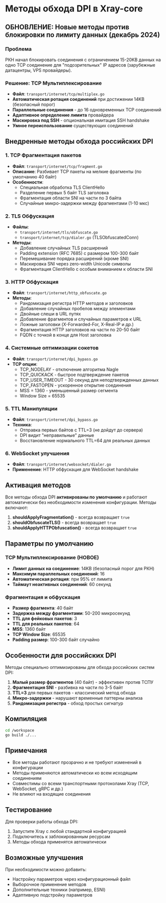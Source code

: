 # Методы обхода DPI в Xray-core

## ОБНОВЛЕНИЕ: Новые методы против блокировки по лимиту данных (декабрь 2024)

### Проблема
РКН начал блокировать соединения с ограничением 15-20KB данных на одно TCP соединение для "подозрительных" IP адресов (зарубежные датацентры, VPS провайдеры).

### Решение: TCP Мультиплексирование
- **Файл**: `transport/internet/tcp/multiplex.go`
- **Автоматическая ротация соединений** при достижении 14KB (безопасный порог)
- **Параллельные соединения** - до 16 одновременных TCP соединений
- **Адаптивное определение лимита** провайдера
- **Маскировка под SSH** - опциональная имитация SSH handshake
- **Умное переиспользование** существующих соединений

## Внедренные методы обхода российских DPI

### 1. TCP Фрагментация пакетов
- **Файл**: `transport/internet/tcp/fragment.go`
- **Описание**: Разбивает TCP пакеты на мелкие фрагменты (по умолчанию 40 байт)
- **Особенности**:
  - Специальная обработка TLS ClientHello
  - Разделение первых 5 байт TLS заголовка
  - Фрагментация области SNI на части по 3 байта
  - Случайные микро-задержки между фрагментами (1-10 мкс)

### 2. TLS Обфускация
- **Файлы**: 
  - `transport/internet/tls/obfuscate.go`
  - `transport/internet/tcp/dialer.go` (TLSObfuscatedConn)
- **Методы**:
  - Добавление случайных TLS расширений
  - Padding extension (RFC 7685) с размером 100-300 байт
  - Перемешивание порядка расширений (кроме SNI)
  - Маскировка SNI через zero-width Unicode символы
  - Фрагментация ClientHello с особым вниманием к области SNI

### 3. HTTP Обфускация
- **Файл**: `transport/internet/http_obfuscate.go`
- **Методы**:
  - Рандомизация регистра HTTP методов и заголовков
  - Добавление случайных пробелов между элементами
  - Двойные слеши в URL путях
  - Добавление фрагментов и случайных параметров к URL
  - Ложные заголовки (X-Forwarded-For, X-Real-IP и др.)
  - Фрагментация HTTP заголовков на части по 20-50 байт
  - FQDN с точкой в конце для Host заголовка

### 4. Системные оптимизации сокетов
- **Файл**: `transport/internet/dpi_bypass.go`
- **TCP опции**:
  - TCP_NODELAY - отключение алгоритма Nagle
  - TCP_QUICKACK - быстрое подтверждение пакетов
  - TCP_USER_TIMEOUT - 30 секунд для неподтвержденных данных
  - TCP_FASTOPEN - ускоренное открытие соединения
  - MSS = 1360 - уменьшенный размер сегмента
  - Window Size = 65535

### 5. TTL Манипуляции
- **Файл**: `transport/internet/dpi_bypass.go`
- **Техника**: 
  - Отправка первых байтов с TTL=3 (не дойдут до сервера)
  - DPI видит "неправильные" данные
  - Восстановление нормального TTL=64 для реальных данных

### 6. WebSocket улучшения
- **Файл**: `transport/internet/websocket/dialer.go`
- **Применение**: HTTP обфускация для WebSocket handshake



## Активация методов

Все методы обхода DPI **активированы по умолчанию** и работают автоматически без необходимости изменения конфигурации. Методы включают:

1. **shouldApplyFragmentation()** - всегда возвращает `true`
2. **shouldObfuscateTLS()** - всегда возвращает `true`
3. **shouldApplyHTTPObfuscation()** - всегда возвращает `true`

## Параметры по умолчанию

### TCP Мультиплексирование (НОВОЕ)
- **Лимит данных на соединение**: 14KB (безопасный порог для РКН)
- **Максимум параллельных соединений**: 16
- **Автоматическая ротация**: при 95% от лимита
- **Таймаут неактивных соединений**: 60 секунд

### Фрагментация и обфускация
- **Размер фрагмента**: 40 байт
- **Задержка между фрагментами**: 50-200 микросекунд
- **TTL для фейковых пакетов**: 3
- **TTL для реальных пакетов**: 64
- **MSS**: 1360 байт
- **TCP Window Size**: 65535
- **Padding размер**: 100-300 байт случайно

## Особенности для российских DPI

Методы специально оптимизированы для обхода российских систем DPI:

1. **Малый размер фрагментов** (40 байт) - эффективен против ТСПУ
2. **Фрагментация SNI** - разбивка на части по 3-5 байт
3. **TTL=3** для первых пакетов - классический метод обхода
4. **Микро-задержки** - нарушают временные паттерны анализа
5. **Рандомизация регистра** - обход простых сигнатур

## Компиляция

```bash
cd /workspace
go build ./...
```

## Примечания

- Все методы работают прозрачно и не требуют изменений в конфигурации
- Методы применяются автоматически ко всем исходящим соединениям
- Совместимы со всеми транспортными протоколами Xray (TCP, WebSocket, gRPC и др.)
- Не влияют на входящие соединения

## Тестирование

Для проверки работы обхода DPI:

1. Запустите Xray с любой стандартной конфигурацией
2. Подключитесь к заблокированным ресурсам
3. Методы обхода применятся автоматически

## Возможные улучшения

При необходимости можно добавить:
- Настройку параметров через конфигурационный файл
- Выборочное применение методов
- Дополнительные техники (например, ESNI)
- Адаптивную подстройку параметров